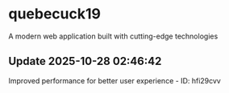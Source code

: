 # quebecuck19
A modern web application built with cutting-edge technologies

## Update 2025-10-28 02:46:42
Improved performance for better user experience - ID: hfi29cvv

